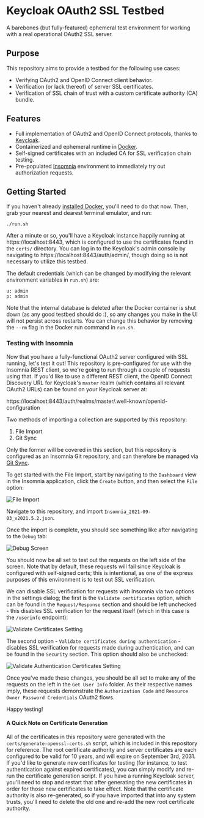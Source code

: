 # Keycloak OAuth2 SSL Testbed

A barebones (but fully-featured) ephemeral test environment for working with a real operational
OAuth2 SSL server.

## Purpose

This repository aims to provide a testbed for the following use cases:

- Verifying OAuth2 and OpenID Connect client behavior.
- Verification (or lack thereof) of server SSL certificates.
- Verification of SSL chain of trust with a custom certificate authority (CA) bundle.

## Features

- Full implementation of OAuth2 and OpenID Connect protocols, thanks to
  [Keycloak](https://www.keycloak.org/).
- Containerized and ephemeral runtime in [Docker](https://www.docker.com/).
- Self-signed certificates with an included CA for SSL verification chain testing.
- Pre-populated [Insomnia](https://insomnia.rest/) environment to immediately try out authorization
  requests.
  
## Getting Started

If you haven't already [installed Docker](https://docs.docker.com/get-docker/), you'll need to do
that now. Then, grab your nearest and dearest terminal emulator, and run:

```shell script
./run.sh
```

After a minute or so, you'll have a Keycloak instance happily running at https://localhost:8443,
which is configured to use the certificates found in the `certs/` directory. You can log in to the
Keycloak's admin console by navigating to https://localhost:8443/auth/admin/, though doing so is not
necessary to utilize this testbed.

The default credentials (which can be changed by modifying the relevant environment variables in
`run.sh`) are:

```shell script
u: admin
p: admin
````

Note that the internal database is deleted after the Docker container is shut down (as any good
testbed should do :), so any changes you make in the UI will not persist across restarts. You can
change this behavior by removing the `--rm` flag in the Docker run command in `run.sh`.

### Testing with Insomnia

Now that you have a fully-functional OAuth2 server configured with SSL running, let's test it out!
This repository is pre-configured for use with the Insomnia REST client, so we're going to run
through a couple of requests using that. If you'd like to use a different REST client, the
OpenID Connect Discovery URL for Keycloak's `master` realm (which contains all relevant OAuth2 URLs)
can be found on your Keycloak server at:

https://localhost:8443/auth/realms/master/.well-known/openid-configuration

Two methods of importing a collection are supported by this repository:

1) File Import
2) Git Sync

Only the former will be covered in this section, but this repository is configured as an Insomnia 
Git repository, and can therefore be managed via
[Git Sync](https://support.insomnia.rest/article/193-git-sync).

To get started with the File Import, start by navigating to the `Dashboard` view in the Insomnia
application, click the `Create` button, and then select the `File` option:

![File Import](screenshots/FileImport.png?raw=true "File Import")

Navigate to this repository, and import `Insomnia_2021-09-03_v2021.5.2.json`.

Once the import is complete, you should see something like after navigating to the `Debug` tab:

![Debug Screen](screenshots/DebugScreen.png?raw=true "Debug Screen")

You should now be all set to test out the requests on the left side of the screen. Note that by
default, these requests will fail since Keycloak is configured with self-signed certs; this is
intentional, as one of the express purposes of this environment is to test out SSL verification.

We can disable SSL verification for requests with Insomnia via two options in the settings dialog;
the first is the `Validate certificates` option, which can be found in the `Request/Response`
section and should be left unchecked - this disables SSL verification for the request itself 
(which in this case is the `/userinfo` endpoint):

![Validate Certificates Setting](screenshots/ValidateCertificatesSetting.png?raw=true "Validate Certificates Setting")

The second option - `Validate certificates during authentication` - disables SSL verification for
requests made during authentication, and can be found in the `Security` section. This option should
also be unchecked:

![Validate Authentication Certificates Setting](screenshots/ValidateAuthenticationCertificatesSetting.png?raw=true "Validate Authentication Certificates Setting")

Once you've made these changes, you should be all set to make any of the requests on the left 
in the `Get User Info` folder. As their respective names imply, these requests demonstrate the
`Authorization Code` and `Resource Owner Password Credentials` OAuth2 flows.

Happy testing!

#### A Quick Note on Certificate Generation

All of the certificates in this repository were generated with the `certs/generate-openssl-certs.sh`
script, which is included in this repository for reference. The root certificate authority and
server certificates are each configured to be valid for 10 years, and will expire on
September 3rd, 2031. If you'd like to generate new certificates for testing (for instance, to test
authentication against expired certificates), you can simply modify and re-run the certificate
generation script. If you have a running Keycloak server, you'll need to stop and restart that after
generating the new certificates in order for those new certificates to take effect. Note that the
certificate authority is also re-generated, so if you have imported that into any system trusts,
you'll need to delete the old one and re-add the new root certificate authority.
